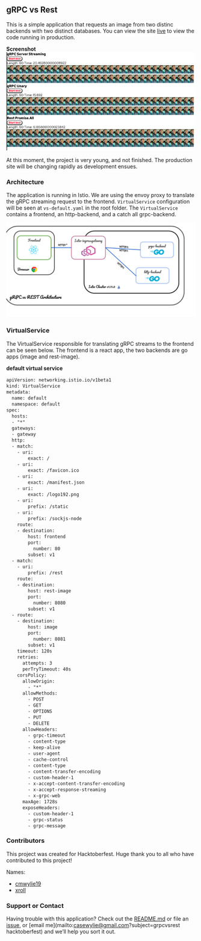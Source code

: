 ## gRPC vs Rest
This is a simple application that requests an image from two distinc backends with two distinct databases. 
You can view the site [live](https://freshlist.us) to view the code running in production.

**Screenshot**
![App](app.png)


At this moment, the project is very young, and not finished. The production site will be changing rapidly as development ensues.

### Architecture
The application is running in Istio. We are using the envoy proxy to translate the gRPC streaming request to the frontend. `VirtualService` configuration will be seen at `vs-default.yaml` in the root folder. The `VirtualService` contains a frontend, an http-backend, and a catch all grpc-backend.

![Architecture](docs/architecture.png)

### VirtualService
The VirtualService responsible for translating gRPC streams to the frontend can be seen below. The frontend is a react app, the two backends are go apps (image and rest-image).

**default virtual service**
```
apiVersion: networking.istio.io/v1beta1
kind: VirtualService
metadata:
  name: default
  namespace: default
spec:
  hosts:
  - "*"
  gateways:
  - gateway
  http:
  - match:
    - uri:
        exact: /
    - uri:
        exact: /favicon.ico
    - uri:
        exact: /manifest.json
    - uri:
        exact: /logo192.png
    - uri:
        prefix: /static
    - uri:
        prefix: /sockjs-node
    route:
    - destination:
        host: frontend
        port:
          number: 80
        subset: v1
  - match:
    - uri:
        prefix: /rest
    route:
    - destination:
        host: rest-image
        port:
          number: 8080
        subset: v1
  - route:
    - destination:
        host: image
        port:
          number: 8081
        subset: v1
    timeout: 120s
    retries:
      attempts: 3
      perTryTimeout: 40s
    corsPolicy:
      allowOrigin:
        - "*"
      allowMethods:
        - POST
        - GET
        - OPTIONS
        - PUT
        - DELETE
      allowHeaders:
        - grpc-timeout
        - content-type
        - keep-alive
        - user-agent
        - cache-control
        - content-type
        - content-transfer-encoding
        - custom-header-1
        - x-accept-content-transfer-encoding
        - x-accept-response-streaming
        - x-grpc-web
      maxAge: 1728s
      exposeHeaders:
        - custom-header-1
        - grpc-status
        - grpc-message
```
### Contributors

This project was created for Hacktoberfest. Huge thank you to all who have contributed to this project!

Names:
- [cmwylie19](https://github.com/cmwylie19)
- [xroll](https://github.com/xroll)

### Support or Contact

Having trouble with this application? Check out the [README.md](https://github.com/cmwylie19/grpc-vs-rest/blob/main/README.md) or file an [issue](https://github.com/cmwylie19/grpc-vs-rest/issues), or [email me](mailto:casewylie@gmail.com?subject=grpcvsrest hacktoberfest) and we’ll help you sort it out.
